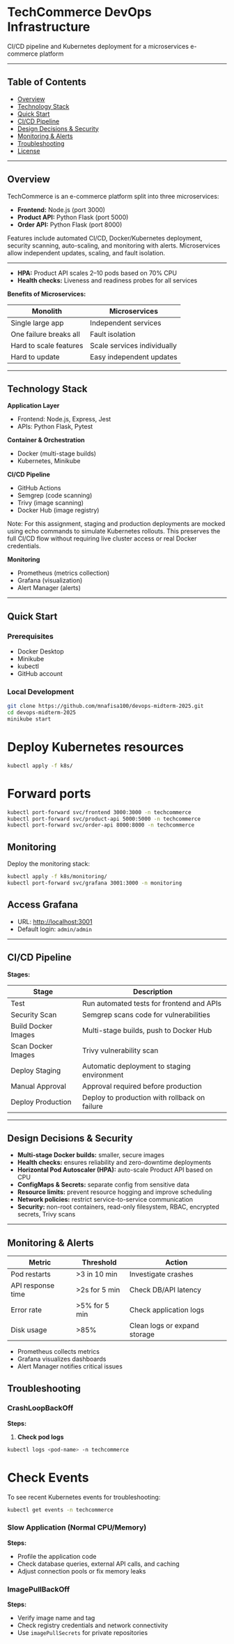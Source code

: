# TechCommerce DevOps Infrastructure

CI/CD pipeline and Kubernetes deployment for a microservices e-commerce platform

---

## Table of Contents

- [Overview](#overview)
- [Technology Stack](#technology-stack)
- [Quick Start](#quick-start)
- [CI/CD Pipeline](#cicd-pipeline)
- [Design Decisions & Security](#design-decisions--security)
- [Monitoring & Alerts](#monitoring--alerts)
- [Troubleshooting](#troubleshooting)
- [License](#license)

---

## Overview

TechCommerce is an e-commerce platform split into three microservices:

- **Frontend:** Node.js (port 3000)
- **Product API:** Python Flask (port 5000)
- **Order API:** Python Flask (port 8000)

Features include automated CI/CD, Docker/Kubernetes deployment, security scanning, auto-scaling, and monitoring with alerts. Microservices allow independent updates, scaling, and fault isolation.

---

- **HPA:** Product API scales 2–10 pods based on 70% CPU
- **Health checks:** Liveness and readiness probes for all services

**Benefits of Microservices:**

| Monolith               | Microservices               |
| ---------------------- | --------------------------- |
| Single large app       | Independent services        |
| One failure breaks all | Fault isolation             |
| Hard to scale features | Scale services individually |
| Hard to update         | Easy independent updates    |

---

## Technology Stack

**Application Layer**

- Frontend: Node.js, Express, Jest
- APIs: Python Flask, Pytest

**Container & Orchestration**

- Docker (multi-stage builds)
- Kubernetes, Minikube

**CI/CD Pipeline**

- GitHub Actions
- Semgrep (code scanning)
- Trivy (image scanning)
- Docker Hub (image registry)

Note:
For this assignment, staging and production deployments are mocked using echo commands to simulate Kubernetes rollouts. This preserves the full CI/CD flow without requiring live cluster access or real Docker credentials.

**Monitoring**

- Prometheus (metrics collection)
- Grafana (visualization)
- Alert Manager (alerts)

---

## Quick Start

### Prerequisites

- Docker Desktop
- Minikube
- kubectl
- GitHub account

### Local Development

```bash
git clone https://github.com/mnafisa100/devops-midterm-2025.git
cd devops-midterm-2025
minikube start
```

# Deploy Kubernetes resources

```bash
kubectl apply -f k8s/
```

# Forward ports

```bash
kubectl port-forward svc/frontend 3000:3000 -n techcommerce
kubectl port-forward svc/product-api 5000:5000 -n techcommerce
kubectl port-forward svc/order-api 8000:8000 -n techcommerce
```

## Monitoring

Deploy the monitoring stack:

```bash
kubectl apply -f k8s/monitoring/
kubectl port-forward svc/grafana 3001:3000 -n monitoring
```

## Access Grafana

- URL: [http://localhost:3001](http://localhost:3001)
- Default login: `admin/admin`

---

## CI/CD Pipeline

**Stages:**

| Stage               | Description                                   |
| ------------------- | --------------------------------------------- |
| Test                | Run automated tests for frontend and APIs     |
| Security Scan       | Semgrep scans code for vulnerabilities        |
| Build Docker Images | Multi-stage builds, push to Docker Hub        |
| Scan Docker Images  | Trivy vulnerability scan                      |
| Deploy Staging      | Automatic deployment to staging environment   |
| Manual Approval     | Approval required before production           |
| Deploy Production   | Deploy to production with rollback on failure |

---

## Design Decisions & Security

- **Multi-stage Docker builds:** smaller, secure images
- **Health checks:** ensures reliability and zero-downtime deployments
- **Horizontal Pod Autoscaler (HPA):** auto-scale Product API based on CPU
- **ConfigMaps & Secrets:** separate config from sensitive data
- **Resource limits:** prevent resource hogging and improve scheduling
- **Network policies:** restrict service-to-service communication
- **Security:** non-root containers, read-only filesystem, RBAC, encrypted secrets, Trivy scans

---

## Monitoring & Alerts

| Metric            | Threshold     | Action                       |
| ----------------- | ------------- | ---------------------------- |
| Pod restarts      | >3 in 10 min  | Investigate crashes          |
| API response time | >2s for 5 min | Check DB/API latency         |
| Error rate        | >5% for 5 min | Check application logs       |
| Disk usage        | >85%          | Clean logs or expand storage |

- Prometheus collects metrics
- Grafana visualizes dashboards
- Alert Manager notifies critical issues

## Troubleshooting

### CrashLoopBackOff

**Steps:**

1. **Check pod logs**

```bash
kubectl logs <pod-name> -n techcommerce
```

# Check Events

To see recent Kubernetes events for troubleshooting:

```bash
kubectl get events -n techcommerce
```

### Slow Application (Normal CPU/Memory)

**Steps:**

- Profile the application code
- Check database queries, external API calls, and caching
- Adjust connection pools or fix memory leaks

### ImagePullBackOff

**Steps:**

- Verify image name and tag
- Check registry credentials and network connectivity
- Use `imagePullSecrets` for private repositories
